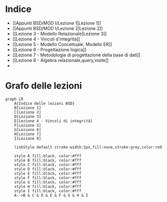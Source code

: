 # Indice
- [[Appunti BSD/MOD I/Lezione 1|Lezione 1]]
- [[Appunti BSD/MOD I/Lezione 2|Lezione 2]]
- [[Lezione 3 - Modello Relazionale|Lezione 3]]
- [[Lezione 4 - Vincoli d'integrità]]
- [[Lezione 5 - Modello Concettuale, Modello ER]]
- [[Lezione 6 - Progettazione logica]]
- [[Lezione 7 - Metodologie di progettazione della base di dati]]
- [[Lezione 8 - Algebra relazionale,query,visite]]
- 

# Grafo delle lezioni

```mermaid
graph LR
	A{Indice delle lezioni BSD}
	B[Lezione 1]
	C[Lezione 2]
	D[Lezione 3]
	E[Lezione 4 - Vincoli di integrità]
	F[Lezione 5]
	G[Lezione 6]
	H[Lezione 7]
	I[Lezione 8]
	
	linkStyle default stroke-width:2px,fill:none,stroke:grey,color:red

	style A fill:black, color:#fff
	style B fill:black, color:#fff
	style C fill:black, color:#fff
	style D fill:black, color:#fff
	style E fill:black, color:#fff
	style F fill:black, color:#fff
	style G fill:black, color:#fff
	style H fill:black, color:#fff
	style I fill:black, color:#fff
	A-->B & C & D & E & F & G & H & I
	
```

